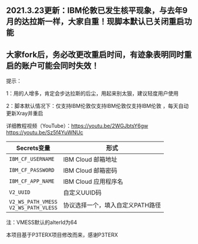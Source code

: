 ## 2021.3.23更新：IBM伦敦已发生核平现象，与去年9月的达拉斯一样，大家自重！现脚本默认已关闭重启功能 

## 大家fork后，务必改更改重启时间，有迹象表明同时重启的账户可能会同时失效！

提示：

1：用的人增多，肯定会步达拉斯的后尘，用起来别太狠，建议轻度用户使用

2：脚本默认情况下：仅支持IBM伦敦仅支持IBM伦敦仅支持IBM伦敦 ，每天自动更新Xray并重启

详细教程视频（YouTube）：https://youtu.be/2WGJbtsY6gw  https://youtu.be/Sz5f4YuWNUc


   | Secrets变量 | 形式 |
  | --------------------- | ----------- |
  | `IBM_CF_USERNAME`       | IBM Cloud 邮箱地址 |
  | `IBM_CF_PASSWORD` | IBM Cloud 邮箱密码 |
  | `IBM_CF_APP_NAME` | IBM Cloud 应用程序名 |
  | `V2_UUID` | 自定义UUID码 |
  | `V2_WS_PATH_VMESS` </br> `V2_WS_PATH_VLESS` | 协议选择一个，填入自定义PATH路径 |
  
注：VMESS默认的alterId为64

本项目基于P3TERX项目修改而来，感谢P3TERX
